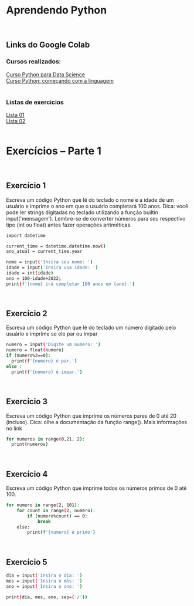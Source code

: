 <h1>Aprendendo <b>Python</b></h1>
</br>
<h2>Links do Google Colab</h2>
<h3>Cursos realizados:</h3>
<a href="https://colab.research.google.com/drive/1fVTpY102py-6DGVqOT-IBIohjJlBp5IS?usp=sharing">Curso Python para Data Science</a></br>
<a href="https://colab.research.google.com/drive/1sEDwYfNPALtanGdNIOiJ3LudxQf7LIHK?usp=sharing">Curso Python: começando com a linguagem</a></br>
</br>
<h3>Listas de exercicios</h3>
<a href="https://colab.research.google.com/drive/1mulhE1JDlaDyOPNYVz4SC4PJeBrTM0_n?usp=sharing">Lista 01</a></br>
<a href="https://colab.research.google.com/drive/1JuTiwjZ9Oz2jF59r5h9Z33iE0xi-1uHK?usp=sharing">Lista 02</a></br>
</br>

# Exercícios – Parte 1

</br> 

## Exercício 1
Escreva um código Python que lê do teclado o nome e a idade de um usuário e imprime o ano em que o
usuário completará 100 anos.
Dica: você pode ler strings digitadas no teclado utilizando a função builtin input('mensagem'). Lembre-se de converter números para seu respectivo tipo (int ou float) antes fazer operações aritméticas.

```sh
import datetime

current_time = datetime.datetime.now()
ano_atual = current_time.year

nome = input('Insira seu nome: ')
idade = input('Insira usa idade: ')
idade = int(idade)
ano = 100-idade+2022;
print(f'{nome} irá completar 100 anos em {ano}.')
```
</br>

## Exercício 2
Escreva um código Python que lê do teclado um número digitado pelo usuário e imprime se ele par ou ímpar

```sh
numero = input('Digite um numero: ')
numero = float(numero)
if (numero%2==0):
  print(f'{numero} é par.')
else :
  print(f'{numero} é impar.')
```

<br>

## Exercício 3
Escreva um código Python que imprime os números pares de 0 até 20 (incluso).
Dica: olhe a documentação da função range(). Mais informações no link

```sh
for numeros in range(0,21, 2):
  print(numeros)
```

<br>

## Exercício 4
Escreva um código Python que imprime todos os números primos de 0 até 100.

```sh
for numero in range(2, 101):
    for count in range(2, numero):
        if (numero%count) == 0:
            break 
    else:
        print(f'{numero} é primo')
```

<br>

## Exercício 5

```sh
dia = input('Insira o dia: ')
mes = input('Insira o mês: ')
ano = input('Insira o ano: ')

print(dia, mes, ano, sep=('/'))
```